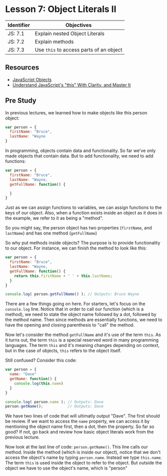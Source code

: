 # Lesson 7: Object Literals II

Identifier   | Objectives
-------------|------------
JS: 7.1      | Explain nested Object Literals
JS: 7.2      | Explain methods
JS: 7.3      | Use `this` to access parts of an object

## Resources

- [JavaScript Objects](http://www.w3schools.com/js/js_object_definition.asp)
- [Understand JavaScript's "this" With Clarity, and Master It](http://javascriptissexy.com/understand-javascripts-this-with-clarity-and-master-it/)

## Pre Study

In previous lectures, we learned how to make objects like this person object:

```js
var person = {
  firstName: "Bruce",
  lastName: "Wayne
}
```

In programming, objects contain data and functionality. So far we've only made objects that contain data. But to add functionality, we need to add functions:

```js
var person = {
  firstName: "Bruce",
  lastName: "Wayne,
  getFullName: function() {

  }
}
```

Just as we can assign functions to variables, we can assign functions to the keys of our object. Also, when a function exists inside an object as it does in the example, we refer to it as being a "method".

So you might say, the person object has two properties (`firstName`, and `lastName`) and has one method (`getFullName`)

So why put methods inside objects? The purpose is to provide functionality to our object. For instance, we can finish the method to look like this:

```js
var person = {
  firstName: "Bruce",
  lastName: "Wayne,
  getFullName: function() {
    return this.firstName + ' ' + this.lastName;
  }
}

console.log( person.getFullName() ); // Outputs: Bruce Wayne
```

There are a few things going on here. For starters, let's focus on the `console.log` line. Notice that in order to call our function (which is a method), we need to state the object name followed by a dot, followed by the method name. Then since methods are essentially functions, we need to have the opening and closing parenthesis to "call" the method.

Now let's consider the method `getFullName` and it's use of the term `this`. As it turns out, the term `this` is a special reserved word in many programming languages. The term `this` and it's meaning changes depending on context, but in the case of objects, `this` refers to the object itself.

Still confused? Consider this code:

```js
var person = {
  name: "Dave"
  getName: function() {
    console.log(this.name)
  }
}

console.log( person.name ); // Outputs: Dave
person.getName();           // Outputs: Dave
```

We have two lines of code that will ultimatly output "Dave". The first should be review. If we want to access the `name` property, we can access it by mentioning the object name first, then a dot, then the property. So far so good? If not, go back and review how basic object literals work from the previous lecture.

Now look at the last line of code: `person.getName()`. This line calls our method. Inside the method (which is inside our object), notice that we don't access the object's name by typing `person.name`. Instead we type `this.name`. The term `this` is used inside the object to refer to the object. But outside the object we have to use the object's name, which is "person"

